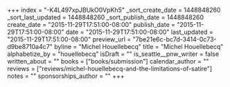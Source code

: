 +++
index = "-K4L497xpJBUkO0VpKh5"
_sort_create_date = 1448848260
_sort_last_updated = 1448848260
_sort_publish_date = 1448848260
create_date = "2015-11-29T17:51:00-08:00"
publish_date = "2015-11-29T17:51:00-08:00"
date = "2015-11-29T17:51:00-08:00"
last_updated = "2015-11-29T17:51:00-08:00"
preview_url = "7be21e6c-bc7d-3414-0c73-d9be8710a4c7"
byline = "Michel Houellebecq"
title = "Michel Houellebecq"
alphabetize_by = "houellebecq"
isDraft = ""
is_seattle__pnw_writer = false
written_about = ""
books = ["books/submission"]
calendar_author = ""
reviews = ["reviews/michel-houellebecq-and-the-limitations-of-satire"]
notes = ""
sponsorships_author = ""
+++
